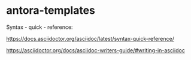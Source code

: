 # antora-templates

Syntax - quick - reference:

https://docs.asciidoctor.org/asciidoc/latest/syntax-quick-reference/


https://asciidoctor.org/docs/asciidoc-writers-guide/#writing-in-asciidoc
